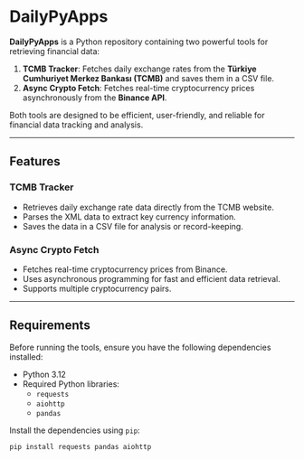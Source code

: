 # DailyPyApps

**DailyPyApps** is a Python repository containing two powerful tools for retrieving financial data:

1. **TCMB Tracker**: Fetches daily exchange rates from the **Türkiye Cumhuriyet Merkez Bankası (TCMB)** and saves them in a CSV file.
2. **Async Crypto Fetch**: Fetches real-time cryptocurrency prices asynchronously from the **Binance API**.

Both tools are designed to be efficient, user-friendly, and reliable for financial data tracking and analysis.

---

## Features

### TCMB Tracker
- Retrieves daily exchange rate data directly from the TCMB website.
- Parses the XML data to extract key currency information.
- Saves the data in a CSV file for analysis or record-keeping.

### Async Crypto Fetch
- Fetches real-time cryptocurrency prices from Binance.
- Uses asynchronous programming for fast and efficient data retrieval.
- Supports multiple cryptocurrency pairs.

---

## Requirements

Before running the tools, ensure you have the following dependencies installed:

- Python 3.12 
- Required Python libraries:
  - `requests`
  - `aiohttp`
  - `pandas`

Install the dependencies using `pip`:

```bash
pip install requests pandas aiohttp
